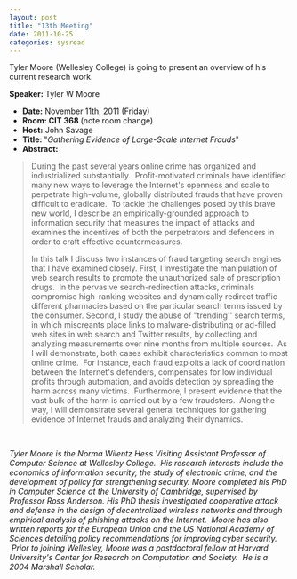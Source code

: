 ```yaml
---
layout: post
title: "13th Meeting"
date: 2011-10-25
categories: sysread
---
```


Tyler Moore (Wellesley College) is going to present an overview of his current research work.

<strong>Speaker:</strong> Tyler W Moore
<ul>
	<li><strong>Date:</strong> November 11th, 2011 (Friday)</li>
	<li><strong>Room: CIT 368 </strong>(note room change)</li>
	<li><strong>Host:</strong> John Savage</li>
	<li><strong>Title: </strong>"<em>Gathering Evidence of Large-Scale Internet Frauds</em>"</li>
	<li><strong>Abstract:</strong></li>
</ul>
<blockquote>During the past several years online crime has organized and industrialized substantially.   Profit-motivated criminals have identified many new ways to leverage the Internet's openness and scale to perpetrate high-volume, globally distributed frauds that have proven difficult to eradicate.   To tackle the challenges posed by this brave new world, I describe an empirically-grounded approach to information security that measures the impact of attacks and examines the incentives of both the perpetrators and defenders in order to craft effective countermeasures.

In this talk I discuss two instances of fraud targeting search engines that I have examined closely. First, I investigate the manipulation of web search results to promote the unauthorized sale of prescription drugs.   In the pervasive search-redirection attacks, criminals compromise high-ranking websites and dynamically redirect traffic different pharmacies based on the particular search terms issued by the consumer. Second, I study the abuse of "trending'' search terms, in which miscreants place links to malware-distributing or ad-filled web sites in web search and Twitter results, by collecting and analyzing measurements over nine months from multiple sources.   As I will demonstrate, both cases exhibit characteristics common to most online crime.   For instance, each fraud exploits a lack of coordination between the Internet's defenders, compensates for low individual profits through automation, and avoids detection by spreading the harm across many victims.   Furthermore, I present evidence that the vast bulk of the harm is carried out by a few fraudsters.   Along the way, I will demonstrate several general techniques for gathering evidence of Internet frauds and analyzing their dynamics.</blockquote>
&nbsp;

<em>Tyler Moore is the Norma Wilentz Hess Visiting Assistant Professor of Computer Science at Wellesley College.   His research interests include the economics of information security, the study of electronic crime, and the development of policy for strengthening security. Moore completed his PhD in Computer Science at the University of Cambridge, supervised by Professor Ross Anderson. His PhD thesis investigated cooperative attack and defense in the design of decentralized wireless networks and through empirical analysis of phishing attacks on the Internet.   Moore has also written reports for the European Union and the US National Academy of Sciences detailing policy recommendations for improving cyber security.   Prior to joining Wellesley, Moore was a postdoctoral fellow at Harvard University's Center for Research on Computation and Society.   He is a 2004 Marshall Scholar.</em>
